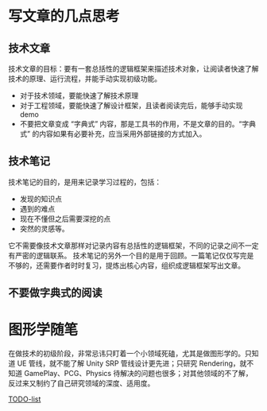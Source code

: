 # 写文章的几点思考

## 技术文章
技术文章的目标：要有一套总括性的逻辑框架来描述技术对象，让阅读者快速了解技术的原理、运行流程，并能手动实现初级功能。

- 对于技术领域，要能快速了解技术原理
- 对于工程领域，要能快速了解设计框架，且读者阅读完后，能够手动实现 demo 
- 不要把文章变成 “字典式” 内容，那是工具书的作用，不是文章的目的。“字典式” 的内容如果有必要补充，应当采用外部链接的方式加入。

## 技术笔记
技术笔记的目的，是用来记录学习过程的，包括：
- 发现的知识点
- 遇到的难点
- 现在不懂但之后需要深挖的点
- 突然的灵感等。

它不需要像技术文章那样对记录内容有总括性的逻辑框架，不同的记录之间不一定有严密的逻辑联系。
技术笔记的另外一个目的是用于回顾。一篇笔记仅仅写完是不够的，还需要作者时时复习，提炼出核心内容，组织成逻辑框架写出文章。

## 不要做字典式的阅读

# 图形学随笔

在做技术的初级阶段，非常忌讳只盯着一个小领域死磕，尤其是做图形学的。只知道 UE 管线，就不能了解 Unity SRP 管线设计更先进；只研究 Rendering，就不知道 GamePlay、PCG、Physics 待解决的问题也很多；对其他领域的不了解，反过来又制约了自己研究领域的深度、适用度。

[TODO-list](./notes/tags.todolist.md)